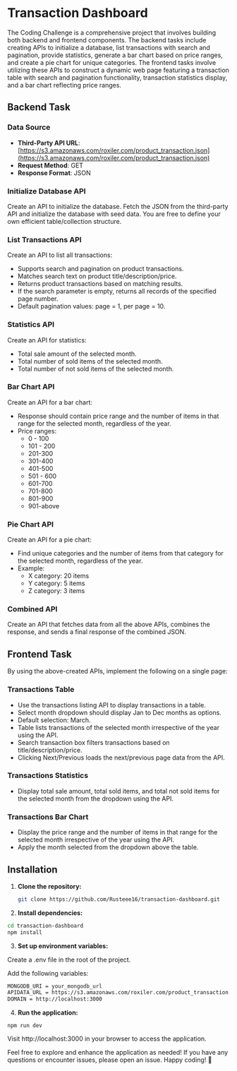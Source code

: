 # Transaction Dashboard

The Coding Challenge is a comprehensive project that involves building both backend and frontend components. The backend tasks include creating APIs to initialize a database, list transactions with search and pagination, provide statistics, generate a bar chart based on price ranges, and create a pie chart for unique categories. The frontend tasks involve utilizing these APIs to construct a dynamic web page featuring a transaction table with search and pagination functionality, transaction statistics display, and a bar chart reflecting price ranges. 
## Backend Task

### Data Source
- **Third-Party API URL**: [https://s3.amazonaws.com/roxiler.com/product_transaction.json](https://s3.amazonaws.com/roxiler.com/product_transaction.json)
- **Request Method**: GET
- **Response Format**: JSON

### Initialize Database API
Create an API to initialize the database. Fetch the JSON from the third-party API and initialize the database with seed data. You are free to define your own efficient table/collection structure.

### List Transactions API
Create an API to list all transactions:
- Supports search and pagination on product transactions.
- Matches search text on product title/description/price.
- Returns product transactions based on matching results.
- If the search parameter is empty, returns all records of the specified page number.
- Default pagination values: page = 1, per page = 10.

### Statistics API
Create an API for statistics:
- Total sale amount of the selected month.
- Total number of sold items of the selected month.
- Total number of not sold items of the selected month.

### Bar Chart API
Create an API for a bar chart:
- Response should contain price range and the number of items in that range for the selected month, regardless of the year.
- Price ranges:
  - 0 - 100
  - 101 - 200
  - 201-300
  - 301-400
  - 401-500
  - 501 - 600
  - 601-700
  - 701-800
  - 801-900
  - 901-above

### Pie Chart API
Create an API for a pie chart:
- Find unique categories and the number of items from that category for the selected month, regardless of the year.
- Example:
  - X category: 20 items
  - Y category: 5 items
  - Z category: 3 items

### Combined API
Create an API that fetches data from all the above APIs, combines the response, and sends a final response of the combined JSON.

## Frontend Task

By using the above-created APIs, implement the following on a single page:

### Transactions Table
- Use the transactions listing API to display transactions in a table.
- Select month dropdown should display Jan to Dec months as options.
- Default selection: March.
- Table lists transactions of the selected month irrespective of the year using the API.
- Search transaction box filters transactions based on title/description/price.
- Clicking Next/Previous loads the next/previous page data from the API.

### Transactions Statistics
- Display total sale amount, total sold items, and total not sold items for the selected month from the dropdown using the API.

### Transactions Bar Chart
- Display the price range and the number of items in that range for the selected month irrespective of the year using the API.
- Apply the month selected from the dropdown above the table.


## Installation

1. **Clone the repository:**

   ```bash
   git clone https://github.com/Rusteee16/transaction-dashboard.git
   ```

2. **Install dependencies:**

  ```bash
  cd transaction-dashboard
  npm install
  ```

3. **Set up environment variables:**

Create a .env file in the root of the project.

Add the following variables:

```bash
MONGODB_URI = your_mongodb_url
APIDATA_URL = https://s3.amazonaws.com/roxiler.com/product_transaction.json
DOMAIN = http://localhost:3000 
```

4. **Run the application:**

```
npm run dev
```

Visit http://localhost:3000 in your browser to access the application.

Feel free to explore and enhance the application as needed! If you have any questions or encounter issues, please open an issue. Happy coding! 🚀


